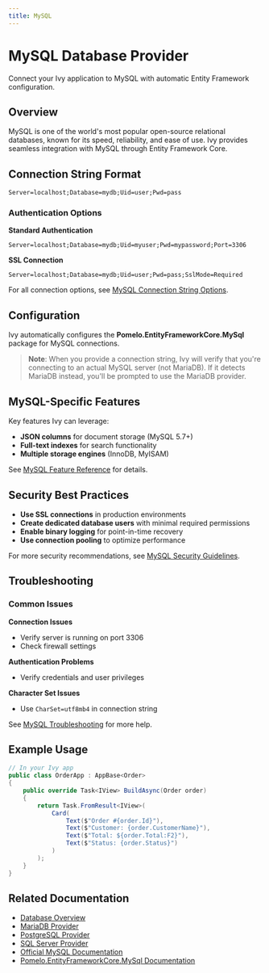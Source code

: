 ```yaml
---
title: MySQL
---
```


# MySQL Database Provider

<Ingress>
Connect your Ivy application to MySQL with automatic Entity Framework configuration.
</Ingress>

## Overview

MySQL is one of the world's most popular open-source relational databases, known for its speed, reliability, and ease of use. Ivy provides seamless integration with MySQL through Entity Framework Core.

## Connection String Format

```text
Server=localhost;Database=mydb;Uid=user;Pwd=pass
```

### Authentication Options

**Standard Authentication**
```text
Server=localhost;Database=mydb;Uid=myuser;Pwd=mypassword;Port=3306
```

**SSL Connection**
```text
Server=localhost;Database=mydb;Uid=user;Pwd=pass;SslMode=Required
```

For all connection options, see [MySQL Connection String Options](https://dev.mysql.com/doc/connector-net/en/connector-net-connection-options.html).

## Configuration

Ivy automatically configures the **Pomelo.EntityFrameworkCore.MySql** package for MySQL connections.

> **Note**: When you provide a connection string, Ivy will verify that you're connecting to an actual MySQL server (not MariaDB). If it detects MariaDB instead, you'll be prompted to use the MariaDB provider.

## MySQL-Specific Features

Key features Ivy can leverage:
- **JSON columns** for document storage (MySQL 5.7+)
- **Full-text indexes** for search functionality
- **Multiple storage engines** (InnoDB, MyISAM)

See [MySQL Feature Reference](https://dev.mysql.com/doc/refman/8.0/en/features.html) for details.

## Security Best Practices

- **Use SSL connections** in production environments
- **Create dedicated database users** with minimal required permissions
- **Enable binary logging** for point-in-time recovery
- **Use connection pooling** to optimize performance

For more security recommendations, see [MySQL Security Guidelines](https://dev.mysql.com/doc/refman/8.0/en/security-guidelines.html).

## Troubleshooting

### Common Issues

**Connection Issues**
- Verify server is running on port 3306
- Check firewall settings

**Authentication Problems**
- Verify credentials and user privileges

**Character Set Issues**
- Use `CharSet=utf8mb4` in connection string

See [MySQL Troubleshooting](https://dev.mysql.com/doc/refman/8.0/en/problems.html) for more help.

## Example Usage

```csharp
// In your Ivy app
public class OrderApp : AppBase<Order>
{
    public override Task<IView> BuildAsync(Order order)
    {
        return Task.FromResult<IView>(
            Card(
                Text($"Order #{order.Id}"),
                Text($"Customer: {order.CustomerName}"),
                Text($"Total: ${order.Total:F2}"),
                Text($"Status: {order.Status}")
            )
        );
    }
}
```

## Related Documentation

- [Database Overview](01_Overview.md)
- [MariaDB Provider](MariaDB.md)
- [PostgreSQL Provider](PostgreSQL.md)
- [SQL Server Provider](SqlServer.md)
- [Official MySQL Documentation](https://dev.mysql.com/doc/)
- [Pomelo.EntityFrameworkCore.MySql Documentation](https://github.com/PomeloFoundation/Pomelo.EntityFrameworkCore.MySql)